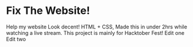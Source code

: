 # Fix The Website!
Help my website Look decent! HTML + CSS, Made this in under 2hrs while watching a live stream. This project is mainly for Hacktober Fest!
Edit one
Edit two
